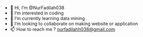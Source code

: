 - 👋 Hi, I’m @NurFadilah038
- 👀 I’m interested in coding
- 🌱 I’m currently learning data mining
- 💞️ I’m looking to collaborate on making website or application
- 📫 How to reach me ? nurfadilahh038@gmail.com

<!---
NurFadilah038/NurFadilah038 is a ✨ special ✨ repository because its `README.md` (this file) appears on your GitHub profile.
You can click the Preview link to take a look at your changes.
--->
